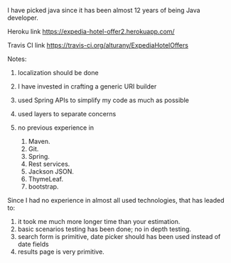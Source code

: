 
I have picked java since it has been almost 12 years of being Java developer.


Heroku link
https://expedia-hotel-offer2.herokuapp.com/ 

Travis CI link
https://travis-ci.org/alturany/ExpediaHotelOffers

Notes:

1) localization should be done 

2) I have invested in crafting a generic URI builder

3) used Spring APIs to simplify my code as much as possible

4) used layers to separate concerns 

5) no previous experience in
    1. Maven.
    2. Git.
    3. Spring.
    4. Rest services.
    5. Jackson JSON.
    6. ThymeLeaf.
    7. bootstrap.

Since I had no experience in almost all used technologies, that has leaded to:
1) it took me much more longer time than your estimation.
2) basic scenarios testing has been done; no in depth testing.
3) search form is primitive, date picker should has been used instead of date fields
4) results page is very primitive.
 
